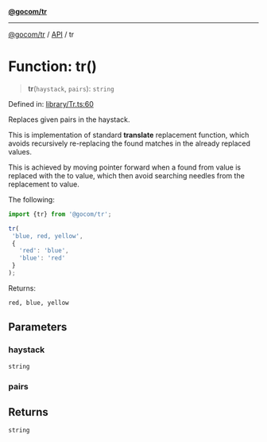 [**@gocom/tr**](../README.md)

***

[@gocom/tr](../README.md) / [API](../Public/API.md) / tr

# Function: tr()

> **tr**(`haystack`, `pairs`): `string`

Defined in: [library/Tr.ts:60](https://github.com/gocom/tr/blob/5d7bfeee009011b109a94df35dbc09dbb3ad0d11/src/library/Tr.ts#L60)

Replaces given pairs in the haystack.

This is implementation of standard **translate** replacement function,
which avoids recursively re-replacing the found matches in
the already replaced values.

This is achieved by moving pointer forward when a found from value
is replaced with the to value, which then avoid searching needles
from the replacement to value.

The following:
```ts
import {tr} from '@gocom/tr';

tr(
 'blue, red, yellow',
 {
   'red': 'blue',
   'blue': 'red'
 }
);
```

Returns:
```
red, blue, yellow
```

## Parameters

### haystack

`string`

### pairs

## Returns

`string`
